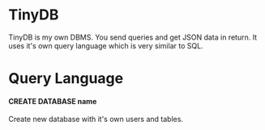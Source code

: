 # TinyDB
TinyDB is my own DBMS. You send queries and get JSON data in return. 
It uses it's own query language which is very similar to SQL.

# Query Language
#### CREATE DATABASE name
Create new database with it's own users and tables.
